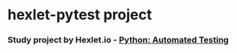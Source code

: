 # hexlet-pytest project

### Study project by Hexlet.io - [Python: Automated Testing](https://ru.hexlet.io/courses/python-testing) 
